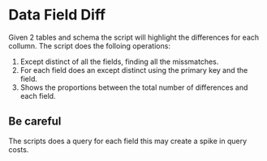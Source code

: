 # Data Field Diff
Given 2 tables and schema the script will highlight the differences for each collumn.
The script does the folloing operations:
1. Except distinct of all the fields, finding all the missmatches.
2. For each field does an except distinct using the primary key and the field.
3. Shows the proportions between the total number of differences and each field.

## Be careful
The scripts does a query for each field this may create a spike in query costs.